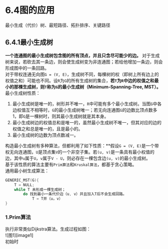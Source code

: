 # 6.4图的应用
最小生成（代价）树、最短路径、拓扑排序、关键路径
## 6.4.1最小生成树  
**一个连通图的最小生成树包含图的所有顶点，并且只含尽可能少的边。** 对于生成树来说，若砍去其一条边，则会使生成树变为非连通图；若给他增加一条边，则会形成图中的一条回路。  
对于带权连通无向图`G = (V, E)`，生成树不同，每棵树的权（即树上所有边上的权值之和）可能也不同。设`R`为`G`的所有生成树的集合，**若`T`为`R`中边的权值之和最小的那棵生成树，则`T`称为`G`的最小生成树（Minimum-Spanning-Tree, MST）。**  
最小生成树性质：  
1. 最小生成树是唯一的，树形并不唯一，`R`中可能有多个最小生成树。当图`G`中各边权值互不相等时，`G`的最小生成树唯一；若无向连通图`G`的边数比顶点数多1，即`G`是一棵树时，则其最小生成树就是其本身。  
2. 最小生成树边的权值总和是唯一的，虽然最小生成树不唯一，但其对应的边的权值之和总是唯一的，且是最小的。  
3. 最小生成树的边数为顶点数减一。  

构造最小生成树有多种算法，但都利用了如下性质：**假设`G = (V, E)`是一个带权无向连通图，`U`是顶点集`V`的一个非空子集。若`(u, v)`是一条具有最小权值的边，其中`u`属于`U`，`v`属于`V - U`，则必存在一棵包含边`(u, v)`的最小生成树。  
基于该性质的算法主要有`Prim算法`和`Kruskal算法`，都基于贪心策略。  
通用最小树生成算法：
```c
GENERIC_MST(G){
    T = NULL;
    while T 未形成一棵生成树；
        do 找到最小一条代价边（u, v）并且加入T后不会生成回路。
            T = T并（u，v）
}
```
### 1.Prim算法  
执行非常类似Dijkstra算法。生成过程如图：  
![图1][image1]  
初始时